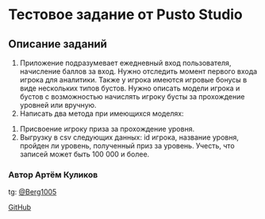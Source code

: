 # Тестовое задание от Pusto Studio

## Описание заданий 

1. Приложение подразумевает ежедневный вход пользователя, начисление баллов за вход. Нужно отследить момент первого входа игрока для аналитики. Также у игрока имеются игровые бонусы в виде нескольких типов бустов. Нужно описать модели игрока и бустов с возможностью начислять игроку бусты за прохождение уровней или вручную.
2. Написать два метода при имеющихся моделях:
  1) Присвоение игроку приза за прохождение уровня.
  2) Выгрузку в csv следующих данных: id игрока, название уровня, пройден ли уровень, полученный приз за уровень. Учесть, что записей может быть 100 000 и более.

### Автор Артём Куликов

tg: [@Berg1005](https://t.me/berg1005)

[GitHub](https://github.com/berg96)
